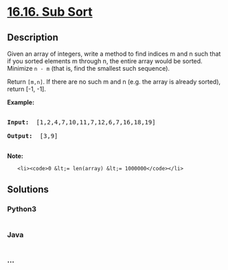 # [16.16. Sub Sort](https://leetcode-cn.com/problems/sub-sort-lcci)

## Description
<p>Given an array of integers, write a method to find indices m and n such that if you sorted&nbsp;elements m through n, the entire array would be sorted. Minimize <code>n - m</code> (that is, find the smallest such sequence).</p>

<p>Return <code>[m,n]</code>. If there are no such m and n (e.g. the array is already sorted), return [-1, -1].</p>

<p><strong>Example: </strong></p>

<pre>
<strong>Input: </strong> [1,2,4,7,10,11,7,12,6,7,16,18,19]
<strong>Output: </strong> [3,9]
</pre>

<p><strong>Note: </strong></p>

<ul>
	<li><code>0 &lt;= len(array) &lt;= 1000000</code></li>
</ul>



## Solutions


### Python3

```python

```

### Java

```java

```

### ...
```

```
